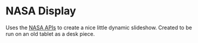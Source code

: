 # NASA Display

Uses the [NASA APIs](https://api.nasa.gov/) to create a nice little dynamic slideshow. Created to be run on an old tablet as a desk piece.
